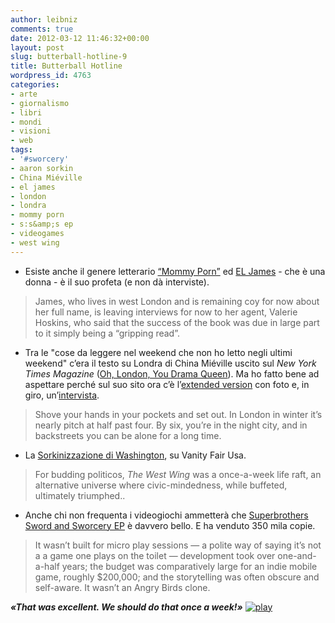 ```yaml
---
author: leibniz
comments: true
date: 2012-03-12 11:46:32+00:00
layout: post
slug: butterball-hotline-9
title: Butterball Hotline
wordpress_id: 4763
categories:
- arte
- giornalismo
- libri
- mondi
- visioni
- web
tags:
- '#sworcery'
- aaron sorkin
- China Miéville
- el james
- london
- londra
- mommy porn
- s:s&amp;s ep
- videogames
- west wing
---
```



	
  * Esiste anche il genere letterario [“Mommy Porn”](http://www.guardian.co.uk/books/2012/mar/12/british-author-mommy-porn-us-bestseller) ed [EL James](http://www.eljamesauthor.com/) - che è una donna - è il suo profeta (e non dà interviste).


> James, who lives in west London and is remaining coy for now about her full name, is leaving interviews for now to her agent, Valerie Hoskins, who said that the success of the book was due in large part to it simply being a “gripping read”.




	
  * Tra le "cose da leggere nel weekend che non ho letto negli ultimi weekend" c’era il testo su Londra di China Miéville uscito sul _New York Times Magazine_ ([Oh, London, You Drama Queen](http://www.nytimes.com/2012/03/04/magazine/china-mieville-london.html?_r=1&src=me&ref=magazine)). Ma ho fatto bene ad aspettare perché sul suo sito ora c’è l’[extended version](http://www.londonsoverthrow.org/onepage.html) con foto e, in giro, un’[intervista](http://6thfloor.blogs.nytimes.com/2012/03/05/a-fantasy-fiction-writer-on-londons-real-life-dystopia/).


> Shove your hands in your pockets and set out. In London in winter it’s nearly pitch at half past four. By six, you’re in the night city, and in backstreets you can be alone for a long time.




	
  * La [Sorkinizzazione di Washington](http://www.vanityfair.com/politics/2012/04/aaron-sorkin-west-wing), su Vanity Fair Usa.


> For budding politicos, _The West Wing_ was a once-a-week life raft, an alternative universe where civic-mindedness, while buffeted, ultimately triumphed..




	
  * Anche chi non frequenta i videogiochi ammetterà che [Superbrothers Sword and Sworcery EP](http://www.theverge.com/gaming/2012/3/5/2847060/sword-sworcery-sells-350k) è davvero bello. E ha venduto 350 mila copie.


> It wasn’t built for micro play sessions — a polite way of saying it’s not a a game one plays on the toilet — development took over one-and-a-half years; the budget was comparatively large for an indie mobile game, roughly $200,000; and the storytelling was often obscure and self-aware. It wasn’t an Angry Birds clone.





**_«That was excellent. We should do that once a week!»_** [![play](http://www.ermetika.it/ermetika-resources/images/Image/immagini-struttura/key-play.jpg)](http://www.youtube.com/watch?v=4TcGEcKjSu4)
